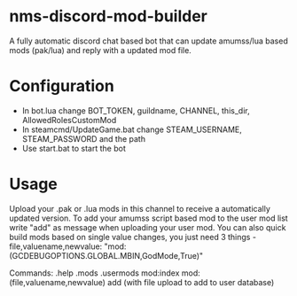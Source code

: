 # nms-discord-mod-builder
A fully automatic discord chat based bot that can update amumss/lua based mods (pak/lua) and reply with a updated mod file.

# Configuration

- In bot.lua change BOT_TOKEN, guildname, CHANNEL, this_dir, AllowedRolesCustomMod
- In steamcmd/UpdateGame.bat change STEAM_USERNAME, STEAM_PASSWORD and the path
- Use start.bat to start the bot

# Usage

Upload your .pak or .lua mods in this channel to receive a automatically updated version.
To add your amumss script based mod to the user mod list write "add" as message when uploading your user mod.
You can also quick build mods based on single value changes, you just need 3 things - file,valuename,newvalue: "mod:(GCDEBUGOPTIONS.GLOBAL.MBIN,GodMode,True)"

Commands:
.help
.mods
.usermods
mod:index
mod:(file,valuename,newvalue)
add (with file upload to add to user database)
